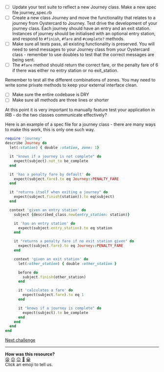 - [ ] Update your test suite to reflect a new Journey class. Make a new spec file journey_spec.rb
- [ ] Create a new class Journey and move the functionality that relates to a journey from Oystercard to Journey.
Test drive the development of your journey class. Each journey should have an entry and an exit station. Instances of journey should be initialised with an optional entry station, and respond to `#finish`, `#fare` and `#complete?` methods.
- [ ] Make sure all tests pass, all existing functionality is preserved. You will need to send messages to your Journey class from your Oystercard class - remember to use doubles to test that the correct messages are being sent.
- [ ] The `#fare` method should return the correct fare, or the penalty fare of 6 if there was either no entry station or no exit_station.

Remember to test all the different combinations of zones. You may need to write some private methods to keep your external interface clean.

- [ ] Make sure the entire codebase is DRY
- [ ] Make sure all methods are three lines or shorter

At this point it is very important to manually feature test your application in IRB - do the two classes communicate effectively?

Here is an example of a spec file for a journey class - there are many ways to make this work, this is only one such way.

```ruby
require 'journey'
describe Journey do
  let(:station) { double :station, zone: 1}

  it "knows if a journey is not complete" do
    expect(subject).not_to be_complete
  end

  it 'has a penalty fare by default' do
    expect(subject.fare).to eq Journey::PENALTY_FARE
  end

  it "returns itself when exiting a journey" do
    expect(subject.finish(station)).to eq(subject)
  end

  context 'given an entry station' do
    subject {described_class.new(entry_station: station)}

    it 'has an entry station' do
      expect(subject.entry_station).to eq station
    end

    it "returns a penalty fare if no exit station given" do
      expect(subject.fare).to eq Journey::PENALTY_FARE
    end

    context 'given an exit station' do
      let(:other_station) { double :other_station }

      before do
        subject.finish(other_station)
      end

      it 'calculates a fare' do
        expect(subject.fare).to eq 1
      end

      it "knows if a journey is complete" do
        expect(subject).to be_complete
      end
    end
  end
end
```

[Next challenge](../15_extracting_journey_log.md)

<!-- BEGIN GENERATED SECTION DO NOT EDIT -->

---

**How was this resource?**  
[😫](https://airtable.com/shrUJ3t7KLMqVRFKR?prefill_Repository=course&prefill_File=oystercard/walkthroughs/14_no_touch_in_or_out.md&prefill_Sentiment=😫) [😕](https://airtable.com/shrUJ3t7KLMqVRFKR?prefill_Repository=course&prefill_File=oystercard/walkthroughs/14_no_touch_in_or_out.md&prefill_Sentiment=😕) [😐](https://airtable.com/shrUJ3t7KLMqVRFKR?prefill_Repository=course&prefill_File=oystercard/walkthroughs/14_no_touch_in_or_out.md&prefill_Sentiment=😐) [🙂](https://airtable.com/shrUJ3t7KLMqVRFKR?prefill_Repository=course&prefill_File=oystercard/walkthroughs/14_no_touch_in_or_out.md&prefill_Sentiment=🙂) [😀](https://airtable.com/shrUJ3t7KLMqVRFKR?prefill_Repository=course&prefill_File=oystercard/walkthroughs/14_no_touch_in_or_out.md&prefill_Sentiment=😀)  
Click an emoji to tell us.

<!-- END GENERATED SECTION DO NOT EDIT -->
